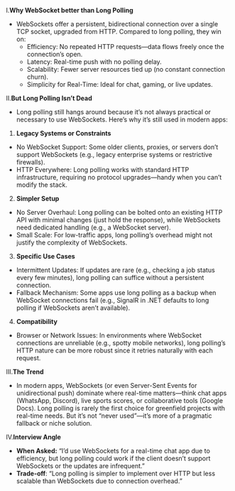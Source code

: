 I.**Why WebSocket better than Long Polling**
- WebSockets offer a persistent, bidirectional connection over a single TCP socket, upgraded from HTTP. Compared to long polling, they win on:
  - Efficiency: No repeated HTTP requests—data flows freely once the connection’s open.
  - Latency: Real-time push with no polling delay.
  - Scalability: Fewer server resources tied up (no constant connection churn).
  - Simplicity for Real-Time: Ideal for chat, gaming, or live updates.

II.**But Long Polling Isn’t Dead**
- Long polling still hangs around because it’s not always practical or necessary to use WebSockets. Here’s why it’s still used in modern apps:
  
1. **Legacy Systems or Constraints**
- No WebSocket Support: Some older clients, proxies, or servers don’t support WebSockets (e.g., legacy enterprise systems or restrictive firewalls).
- HTTP Everywhere: Long polling works with standard HTTP infrastructure, requiring no protocol upgrades—handy when you can’t modify the stack.

2. **Simpler Setup**
- No Server Overhaul: Long polling can be bolted onto an existing HTTP API with minimal changes (just hold the response), while WebSockets need dedicated handling (e.g., a WebSocket server).
- Small Scale: For low-traffic apps, long polling’s overhead might not justify the complexity of WebSockets.

3. **Specific Use Cases**
- Intermittent Updates: If updates are rare (e.g., checking a job status every few minutes), long polling can suffice without a persistent connection.
- Fallback Mechanism: Some apps use long polling as a backup when WebSocket connections fail (e.g., SignalR in .NET defaults to long polling if WebSockets aren’t available).

4. **Compatibility**
- Browser or Network Issues: In environments where WebSocket connections are unreliable (e.g., spotty mobile networks), long polling’s HTTP nature can be more robust since it retries naturally with each request.

III.**The Trend**
- In modern apps, WebSockets (or even Server-Sent Events for unidirectional push) dominate where real-time matters—think chat apps (WhatsApp, Discord), live sports scores, or collaborative tools (Google Docs). Long polling is rarely the first choice for greenfield projects with real-time needs. But it’s not “never used”—it’s more of a pragmatic fallback or niche solution.

IV.**Interview Angle**
- **When Asked:** “I’d use WebSockets for a real-time chat app due to efficiency, but long polling could work if the client doesn’t support WebSockets or the updates are infrequent.”
- **Trade-off**: “Long polling is simpler to implement over HTTP but less scalable than WebSockets due to connection overhead.”






